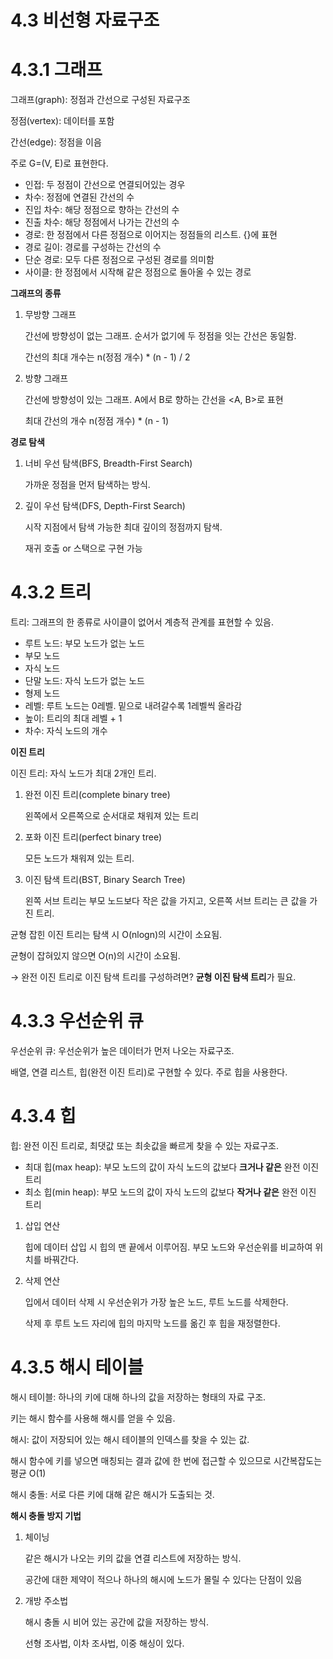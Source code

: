 # 4.3 비선형 자료구조

# 4.3.1 그래프

그래프(graph): 정점과 간선으로 구성된 자료구조

정점(vertex): 데이터를 포함

간선(edge): 정점을 이음

주로 G=(V, E)로 표현한다.

- 인접: 두 정점이 간선으로 연결되어있는 경우
- 차수: 정점에 연결된 간선의 수
- 진입 차수: 해당 정점으로 향하는 간선의 수
- 진출 차수: 해당 정점에서 나가는 간선의 수
- 경로: 한 정점에서 다른 정점으로 이어지는 정점들의 리스트. {}에 표현
- 경로 길이: 경로를 구성하는 간선의 수
- 단순 경로: 모두 다른 정점으로 구성된 경로를 의미함
- 사이클: 한 정점에서 시작해 같은 정점으로 돌아올 수 있는 경로

**그래프의 종류**

1. 무방향 그래프
    
    간선에 방향성이 없는 그래프. 순서가 없기에 두 정점을 잇는 간선은 동일함.
    
    간선의 최대 개수는 n(정점 개수) * (n - 1) / 2
    
2. 방향 그래프
    
    간선에 방향성이 있는 그래프. A에서 B로 향하는 간선을 <A, B>로 표현
    
    최대 간선의 개수 n(정점 개수) * (n - 1)
    

**경로 탐색**

1. 너비 우선 탐색(BFS, Breadth-First Search)
    
    가까운 정점을 먼저 탐색하는 방식.
    
2. 깊이 우선 탐색(DFS, Depth-First Search)
    
    시작 지점에서 탐색 가능한 최대 깊이의 정점까지 탐색.
    
    재귀 호출 or 스택으로 구현 가능
    

# 4.3.2 트리

트리: 그래프의 한 종류로 사이클이 없어서 계층적 관계를 표현할 수 있음.

- 루트 노드: 부모 노드가 없는 노드
- 부모 노드
- 자식 노드
- 단말 노드: 자식 노드가 없는 노드
- 형제 노드
- 레벨: 루트 노드는 0레벨. 밑으로 내려갈수록 1레벨씩 올라감
- 높이: 트리의 최대 레벨 + 1
- 차수: 자식 노드의 개수

**이진 트리**

이진 트리: 자식 노드가 최대 2개인 트리.

1. 완전 이진 트리(complete binary tree)
    
    왼쪽에서 오른쪽으로 순서대로 채워져 있는 트리
    
2. 포화 이진 트리(perfect binary tree)
    
    모든 노드가 채워져 있는 트리.
    
3. 이진 탐색 트리(BST, Binary Search Tree)
    
    왼쪽 서브 트리는 부모 노드보다 작은 값을 가지고, 오른쪽 서브 트리는 큰 값을 가진 트리.
    

균형 잡힌 이진 트리는 탐색 시 O(nlogn)의 시간이 소요됨.

균형이 잡혀있지 않으면 O(n)의 시간이 소요됨.

→ 완전 이진 트리로 이진 탐색 트리를 구성하려면? **균형 이진 탐색 트리**가 필요.

# 4.3.3 우선순위 큐

우선순위 큐: 우선순위가 높은 데이터가 먼저 나오는 자료구조.

배열, 연결 리스트, 힙(완전 이진 트리)로 구현할 수 있다. 주로 힙을 사용한다.

# 4.3.4 힙

힙: 완전 이진 트리로, 최댓값 또는 최솟값을 빠르게 찾을 수 있는 자료구조.

- 최대 힙(max heap): 부모 노드의 값이 자식 노드의 값보다 **크거나 같은** 완전 이진 트리
- 최소 힙(min heap): 부모 노드의 값이 자식 노드의 값보다 **작거나 같은** 완전 이진 트리

1. 삽입 연산
    
    힙에 데이터 삽입 시 힙의 맨 끝에서 이루어짐. 부모 노드와 우선순위를 비교하여 위치를 바꿔간다.
    
2. 삭제 연산
    
    입에서 데이터 삭제 시 우선순위가 가장 높은 노드, 루트 노드를 삭제한다.
    
    삭제 후 루트 노드 자리에 힙의 마지막 노드를 옮긴 후 힙을 재정렬한다.
    

# 4.3.5 해시 테이블

해시 테이블: 하나의 키에 대해 하나의 값을 저장하는 형태의 자료 구조.

키는 해시 함수를 사용해 해시를 얻을 수 있음.

해시: 값이 저장되어 있는 해시 테이블의 인덱스를 찾을 수 있는 값.

해시 함수에 키를 넣으면 매칭되는 결과 값에 한 번에 접근할 수 있으므로 시간복잡도는 평균 O(1)

해시 충돌: 서로 다른 키에 대해 같은 해시가 도출되는 것.

**해시 충돌 방지 기법**

1. 체이닝
    
    같은 해시가 나오는 키의 값을 연결 리스트에 저장하는 방식.
    
    공간에 대한 제약이 적으나 하나의 해시에 노드가 몰릴 수 있다는 단점이 있음
    
2. 개방 주소법
    
    해시 충돌 시 비어 있는 공간에 값을 저장하는 방식.
    
    선형 조사법, 이차 조사법, 이중 해싱이 있다.

